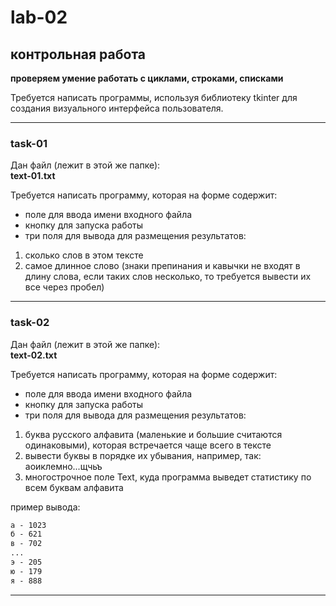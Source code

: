 # lab-02  

## контрольная работа  

**проверяем умение работать с циклами, строками, списками**  

Требуется написать программы, используя библиотеку tkinter для создания визуального интерфейса пользователя.  

---  

### task-01  

Дан файл (лежит в этой же папке):  
**text-01.txt**  

Требуется написать программу, которая на форме содержит:  

- поле для ввода имени входного файла  
- кнопку для запуска работы  
- три поля для вывода для размещения результатов:  

1) сколько слов в этом тексте  
2) самое длинное слово (знаки препинания и кавычки не входят в длину слова, если таких слов несколько, то требуется вывести их все через пробел)  

---  

### task-02  

Дан файл (лежит в этой же папке):  
**text-02.txt**  

Требуется написать программу, которая на форме содержит:  

- поле для ввода имени входного файла  
- кнопку для запуска работы  
- три поля для вывода для размещения результатов:  

1) буква русского алфавита (маленькие и большие считаются одинаковыми), которая встречается чаще всего в тексте  
2) вывести буквы в порядке их убывания, например, так: аоиклемно...щчьъ  
3) многострочное поле Text, куда программа выведет  статистику по всем буквам алфавита  

пример вывода:  
```txt
а - 1023
б - 621
в - 702
...
э - 205
ю - 179
я - 888
```

---  
